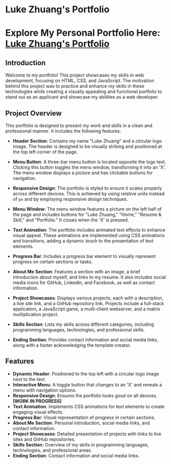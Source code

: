 # Luke Zhuang's Portfolio

# Explore My Personal Portfolio Here: [Luke Zhuang's Portfolio](https://luke7787.github.io/Portfolio/)

## Introduction

Welcome to my portfolio! This project showcases my skills in web development, focusing on HTML, CSS, and JavaScript. The motivation behind this project was to practice and enhance my skills in these technologies while creating a visually appealing and functional portfolio to stand out as an applicant and showcase my abilities as a web developer.

## Project Overview

This portfolio is designed to present my work and skills in a clean and professional manner. It includes the following features:

- **Header Section**: Contains my name "Luke Zhuang" and a circular logo image. The header is designed to be visually striking and positioned at the top left corner of the page.

- **Menu Button**: A three-bar menu button is located opposite the logo text. Clicking this button toggles the menu window, transforming it into an 'X'. The menu window displays a picture and has clickable buttons for navigation.

- **Responsive Design**: The portfolio is styled to ensure it scales properly across different devices. This is achieved by using relative units instead of `px` and by employing responsive design techniques.

- **Menu Window**: The menu window features a picture on the left half of the page and includes buttons for "Luke Zhuang," "Home," "Resume & Skill," and "Portfolio." It closes when the 'X' is pressed.

- **Text Animation**: The portfolio includes animated text effects to enhance visual appeal. These animations are implemented using CSS animations and transitions, adding a dynamic touch to the presentation of text elements.
  
- **Progress Bar**: Includes a progress bar element to visually represent progress on certain sections or tasks.

- **About Me Section**: Features a section with an image, a brief introduction about myself, and links to my resume. It also includes social media icons for GitHub, LinkedIn, and Facebook, as well as contact information.

- **Project Showcases**: Displays various projects, each with a description, a live site link, and a GitHub repository link. Projects include a full-stack application, a JavaScript game, a multi-client webserver, and a matrix multiplication project.

- **Skills Section**: Lists my skills across different categories, including programming languages, technologies, and professional skills.

- **Ending Section**: Provides contact information and social media links, along with a footer acknowledging the template creator.

## Features

- **Dynamic Header**: Positioned to the top left with a circular logo image next to the text.
- **Interactive Menu**: A toggle button that changes to an 'X' and reveals a menu with navigation options.
- **Responsive Design**: Ensures the portfolio looks good on all devices. **[WORK IN PROGRESS]**
- **Text Animation**: Implements CSS animations for text elements to create engaging visual effects.
- **Progress Bar**: Visual representation of progress in certain sections.
- **About Me Section**: Personal introduction, social media links, and contact information.
- **Project Showcases**: Detailed presentation of projects with links to live sites and GitHub repositories.
- **Skills Section**: Overview of my skills in programming languages, technologies, and professional areas.
- **Ending Section**: Contact information and social media links.
